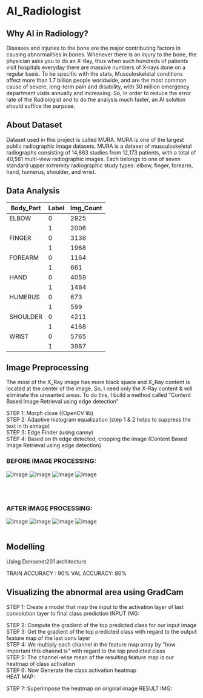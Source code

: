 # AI_Radiologist
## Why AI in Radiology?
Diseases and injuries to the bone are the major contributing factors in causing abnormalities in bones. Whenever there is an injury to the bone, the physician asks you to do an X-Ray, thus when such hundreds of patients visit hospitals everyday there are massive numbers of X-rays done on a regular basis. To be specific with the stats, Musculoskeletal conditions affect more than 1.7 billion people worldwide, and are the most common cause of severe, long-term pain and disability, with 30 million emergency department visits annually and increasing. So, in order to reduce the error rate of the Radiologist and to do the analysis much faster, an AI solution should suffice the purpose. 

## About Dataset
Dataset used in this project is called MURA. MURA is one of the largest public radiographic image datasets. MURA is a dataset of musculoskeletal radiographs consisting of 14,863 studies from 12,173 patients, with a total of 40,561 multi-view radiographic images. Each belongs to one of seven standard upper extremity radiographic study types: elbow, finger, forearm, hand, humerus, shoulder, and wrist. 

## Data Analysis

|Body_Part |	Label | Img_Count	|
|----------|--------|-----------|
|ELBOW 	   |   0 	  |   2925    |
|          |   1 	  |   2006    |
|FINGER 	 |   0 	  |   3138    |
|          |   1 	  |   1968    |
|FOREARM 	 |   0 	  |   1164    |
|          |   1 	  |    661    |
|HAND 	   |   0 	  |   4059    |
|          |   1 	  |   1484    |
|HUMERUS 	 |   0 	  |    673    |
|          |   1 	  |    599    |
|SHOULDER  |   0 	  |   4211    |
|          |   1 	  |   4168    |
|WRIST 	   |   0 	  |   5765    |
|          |   1 	  |   3987    |


## Image Preprocessing
The most of the X_Ray image has more black space and X_Ray content is located at the center of the image. So, I need only the X-Ray content & will eliminate the unwanted areas. To do this, I build a method called "Content Based Image Retrieval using edge detection"

STEP 1: Morph close ((OpenCV lib)<br/>
STEP 2: Adaptive histogram equalization (step 1 & 2 helps to suppress the text in th eimage)<br/>
STEP 3: Edge Finder (using canny)<br/>
STEP 4: Based on th edge detected, cropping the image (Content Based Image Retrieval using edge detection)<br/>

### BEFORE IMAGE PROCESSING:<br/>
![Image](https://github.com/Jagan-J/AI_Radiologist/blob/master/images/before1.PNG)
![Image](https://github.com/Jagan-J/AI_Radiologist/blob/master/images/before2.PNG)
![Image](https://github.com/Jagan-J/AI_Radiologist/blob/master/images/before3.PNG)
![Image](https://github.com/Jagan-J/AI_Radiologist/blob/master/images/before4.PNG)

<br/>
<br/>

### AFTER IMAGE PROCESSING:<br/>
![Image](https://github.com/Jagan-J/AI_Radiologist/blob/master/images/after1.png)
![Image](https://github.com/Jagan-J/AI_Radiologist/blob/master/images/after2.png)
![Image](https://github.com/Jagan-J/AI_Radiologist/blob/master/images/after3.PNG)
![Image](https://github.com/Jagan-J/AI_Radiologist/blob/master/images/after4.PNG)
<br/>
<br/>
## Modelling
Using Densenet201 architecture

TRAIN ACCURACY : 90% VAL ACCURACY: 80%

## Visualizing the abnormal area using GradCam
STEP 1: Create a model that map the input to the activation layer of last convolution layer to final class prediction
INPUT IMG: 

STEP 2: Compute the gradient of the top predicted class for our input image<br/>
STEP 3: Get the gradient of the top predicted class with regard to the output feature map of the last conv layer<br/>
STEP 4: We multiply each channel in the feature map array by "how important this channel is" with regard to the top predicted class<br/>
STEP 5: The channel-wise mean of the resulting feature map is our heatmap of class activation<br/>
STEP 6: Now Generate the class activation heatmap<br/>
HEAT MAP:

STEP 7: Superimpose the heatmap on original image
RESULT IMG:



